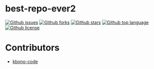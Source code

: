 # best-repo-ever2

<!-- # Badges -->

[![Github issues](https://img.shields.io/github/issues/kbono-code/best-repo-ever2)](https://github.com/kbono-code/best-repo-ever2/issues)
[![Github forks](https://img.shields.io/github/forks/kbono-code/best-repo-ever2)](https://github.com/kbono-code/best-repo-ever2/network/members)
[![Github stars](https://img.shields.io/github/stars/kbono-code/best-repo-ever2)](https://github.com/kbono-code/best-repo-ever2/stargazers)
[![Github top language](https://img.shields.io/github/languages/top/kbono-code/best-repo-ever2)](https://github.com/kbono-code/best-repo-ever2/)
[![Github license](https://img.shields.io/github/license/kbono-code/best-repo-ever2)](https://github.com/kbono-code/best-repo-ever2/)

# Contributors

- [kbono-code](https://github.com/kbono-code)

<!-- CREATED_BY_LEADYOU_README_GENERATOR -->
